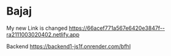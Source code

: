 # Bajaj
 
My new Link is changed 
https://66acef771a567e6420e3847f--ra2111003020402.netlify.app

Backend
https://backend1-js1f.onrender.com/bfhl
